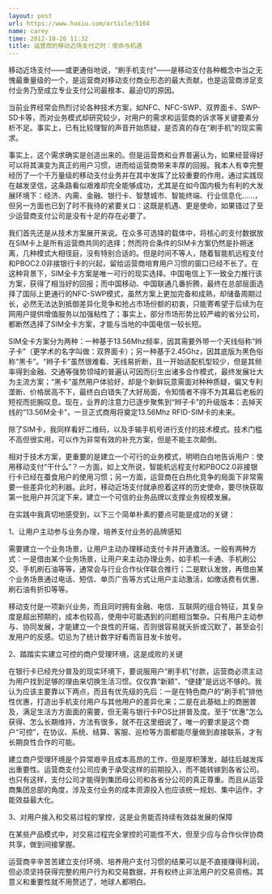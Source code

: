 ```yaml
---
layout: post
url: https://www.huxiu.com/article/5164
name: carey
time: 2012-10-26 11:32
title: 运营商的移动近场支付之时：使命与机遇
---
```

移动近场支付——或更通俗地说，“刷手机支付”——是移动支付各种概念中当之无愧最重量级的一个，是运营商对移动支付商业形态的最大贡献，也是运营商涉足支付业务乃至成立专业支付公司最根本、最迫切的原因。

当前业界经常会热烈讨论各种技术方案，如NFC、NFC-SWP、双界面卡、SWP-SD卡等，而对业务模式却研究较少，对用户的需求和运营商的诉求等关键要素分析不足。事实上，已有比较理智的声音开始质疑，是否真的存在“刷手机”的现实需求。

事实上，这个需求确实是创造出来的。但是运营商和业界普遍认为，如果经营得好可以将其演变为真正的用户习惯，进而给运营商带来丰厚的回报。我本人有幸完整经历了一个千万量级的移动支付业务并在其中发挥了比较重要的作用，通过实践现在越发坚信，这条路看似艰难却完全能够成功，尤其是在如今国内极为有利的大发展环境下：经济、内需、金融、银行卡、智慧城市、智能终端、行业信息化……，但另一方面也已到了时不我待的紧要关口：这既是机遇、更是使命，如果错过了至少运营商支付公司是没有十足的存在必要了。

我们首先还是从技术方案展开来说。在众多可选择的载体中，将核心的支付数据放在SIM卡上是所有运营商共同的选择；然而符合条件的SIM卡方案仍然是扑朔迷离，几种模式大相径庭，没有特别合适的。但是时间不等人，随着智能机远程支付和PBOC2.0非接银行卡的兴起，留给运营商培育用户习惯的窗口已经不长了。在这种背景下，SIM全卡方案是唯一可行的现实选择。中国电信上下一致全力推行该方案，获得了相当好的回报；而中国移动、中国联通几番折腾，最终在总部层面选择了国际上更通行的NFC-SWP模式，虽然方案上更加完备和成熟，却储备周期过长，必然无法达到抵御差异化竞争和抢占市场份额的初衷，只能寄希望于后续为在网用户提供增值服务以加强粘性了；事实上，部分市场形势比较严峻的省分公司，都断然选择了SIM全卡方案，才能与当地的中国电信一较长短。

SIM全卡方案分为两种：一种基于13.56Mhz频率，因其需要外带一个天线俗称“辫子卡”（更学术的名字叫做：双界面卡）；另一种基于2.45Ghz，因其底版为黑色俗称“黑卡”。“辫子卡”虽然很难看、天线易折断，且一开始适配机型较少，但是其频率得到金融、交通等强势领域的普遍认可因而衍生出诸多合作模式，最终发展壮大为主流方案；“黑卡”虽然用户体验好，却是个新鲜玩意需面对种种质疑，偏又专利垄断、价格居高不下，最终白白错失了大好局面，令知情者不得不为其幕后老板的短视而扼腕叹息。现在，业界的注意力已逐步聚焦到“辫子卡”的升级版本：去掉天线的“13.56M全卡”，一旦正式商用将奠定13.56Mhz RFID-SIM卡的未来。

除了SIM卡，我同样看好二维码，以及手输手机号进行支付的技术模式。技术门槛不高但很实用，可以作为非常有效的补充方案，但是不能主次颠倒。

相对于技术方案，更重要的是建立一个可行的业务模式，明明白白地告诉用户：使用移动支付“干什么”？一方面，如上文所说，智能机远程支付和PBOC2.0非接银行卡已经在蚕食用户的使用习惯；另一方面，运营商在白热化竞争的局面下非常需要一些差异化的利器。此时，移动近场支付就承担着这样的历史使命，要尽快获取第一批用户并沉淀下来，建立一个可信的业务品牌以支撑业务规模发展。

在实践中我真切地感受到，以下三个简单朴素的要点可能是成功的关键：

1、让用户主动参与业务办理，培养支付业务的品牌感知

需要建立一个业务场景，让用户主动办理移动支付卡并开通激活。一般有两种方式：一是借由某个业务场景，让用户来主动办理业务，如手机一卡通、手机刷公交、手机刷石油等等，通常会与行业合作伙伴联合推行；二是默认发放，再借由某个业务场景通过电话、短信、单页广告等方式让用户主动激活，如缴话费有优惠、刷石油有折扣等等。

移动支付是一项新兴业务，而且同时拥有金融、电信、互联网的组合特征，其复杂度是超出预期的，成本也较高，使用中可能遇到的问题相当繁杂。只有用户主动参与、协同发展，才能建立一个良性的开端，否则很容易就夭折或沉默了，甚至会引发用户的反感。切忌为了统计数字好看而盲目发卡放号。

2、踏踏实实建立可控的商户受理环境，这是成败的关键

在银行卡已经充分普及的现实环境下，要说服用户“刷手机”付款，运营商必须主动为用户找到足够的理由来切换生活习惯。仅仅靠“新颖”、“便捷”是远远不够的。我认为应该主要靠以下两点，而且有优先级的先后：一是在特色商户的“刷手机”排他性优惠，打造出手机支付用户与其他用户的差异化来；二是在此基础上的商圈普及，满足生活方方面面的需要，但无需与银行卡POS比拼普及度。至于“优惠”怎么获得、怎么长期维持，方法有很多，就不在这里细说了，唯一的要求是这个商户“可控”，在协议、系统、结算、客服、巡检等方面都能尽量做到直接联系，才有长期良性合作的可能。

建立商户受理环境是个异常艰辛且成本高昂的工作，但是厚积薄发，越往后越发挥出重要性。运营商支付公司应勇于承受这样的前期投入，而不能转嫁到各省公司。也只有这样，支付公司才能得到集团母公司和各省分公司的真正尊重。而且从运营商集团总部的角度，涉及支付业务的成本资源投入也应该统一规划、集中运作，才能效益最大化。

3、对用户接入和交易过程的掌控，这是业务能否持续有效益发展的保障

在某些产品模式中，对交易过程完全掌控的可能性不大，但至少应与合作伙伴协商共享，做到间接掌握。

运营商辛辛苦苦建立支付环境、培养用户支付习惯的结果可以是不直接赚得利润，但必须坚持获得完整的用户行为和交易数据，并有权终止非法用户的交易资格。其意义和重要性就不用赘述了，地球人都明白。


